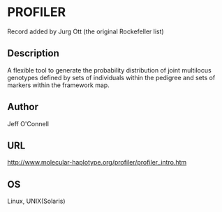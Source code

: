 # PROFILER
Record added by Jurg Ott (the original Rockefeller list)

## Description
A flexible tool to generate the probability distribution of joint multilocus genotypes defined by sets of individuals within the pedigree and sets of markers within the framework map.

## Author
Jeff O'Connell

## URL
http://www.molecular-haplotype.org/profiler/profiler_intro.htm

## OS
Linux, UNIX(Solaris)